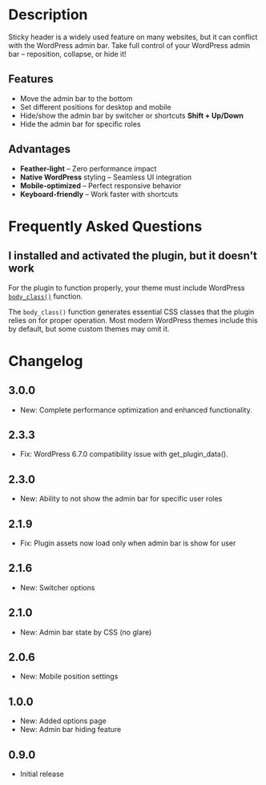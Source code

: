 # Description

Sticky header is a widely used feature on many websites, but it can conflict with the WordPress admin bar. Take full control of your WordPress admin bar – reposition, collapse, or hide it!

## Features

* Move the admin bar to the bottom
* Set different positions for desktop and mobile
* Hide/show the admin bar by switcher or shortcuts **Shift + Up/Down**
* Hide the admin bar for specific roles

## Advantages

* **Feather-light** – Zero performance impact
* **Native WordPress** styling – Seamless UI integration
* **Mobile-optimized** – Perfect responsive behavior
* **Keyboard-friendly** – Work faster with shortcuts

# Frequently Asked Questions

## I installed and activated the plugin, but it doesn't work

For the plugin to function properly, your theme must include WordPress [`body_class()`](https://developer.wordpress.org/reference/functions/body_class/) function.

The `body_class()` function generates essential CSS classes that the plugin relies on for proper operation. Most modern WordPress themes include this by default, but some custom themes may omit it.

# Changelog

## 3.0.0
* New: Complete performance optimization and enhanced functionality.

## 2.3.3
* Fix: WordPress 6.7.0 compatibility issue with get_plugin_data().

## 2.3.0
* New: Ability to not show the admin bar for specific user roles

## 2.1.9
* Fix: Plugin assets now load only when admin bar is show for user

## 2.1.6
* New: Switcher options

## 2.1.0
* New: Admin bar state by CSS (no glare)

## 2.0.6
* New: Mobile position settings

## 1.0.0
* New: Added options page
* New: Admin bar hiding feature

## 0.9.0
* Initial release